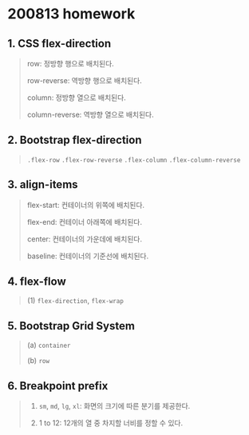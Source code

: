 # 200813 homework

## 1. CSS flex-direction

>row: 정방향 행으로 배치된다.
>
>row-reverse: 역방향 행으로 배치된다.
>
>column: 정방향 열으로 배치된다.
>
>column-reverse: 역방향 열으로 배치된다.



## 2. Bootstrap flex-direction

>`.flex-row` `.flex-row-reverse` `.flex-column` `.flex-column-reverse`



## 3. align-items

>flex-start: 컨테이너의 위쪽에 배치된다.
>
>flex-end: 컨테이너 아래쪽에 배치된다.
>
>center: 컨테이너의 가운데에 배치된다.
>
>baseline: 컨테이너의 기준선에 배치된다.



## 4. flex-flow

>(1) `flex-direction`, `flex-wrap`



## 5. Bootstrap Grid System

>(a) `container`
>
>(b) `row`



## 6. Breakpoint prefix

>1) `sm`, `md`, `lg`, `xl`: 화면의 크기에 따른 분기를 제공한다.
>
>2) 1 to 12: 12개의 열 중 차지할 너비를 정할 수 있다.
